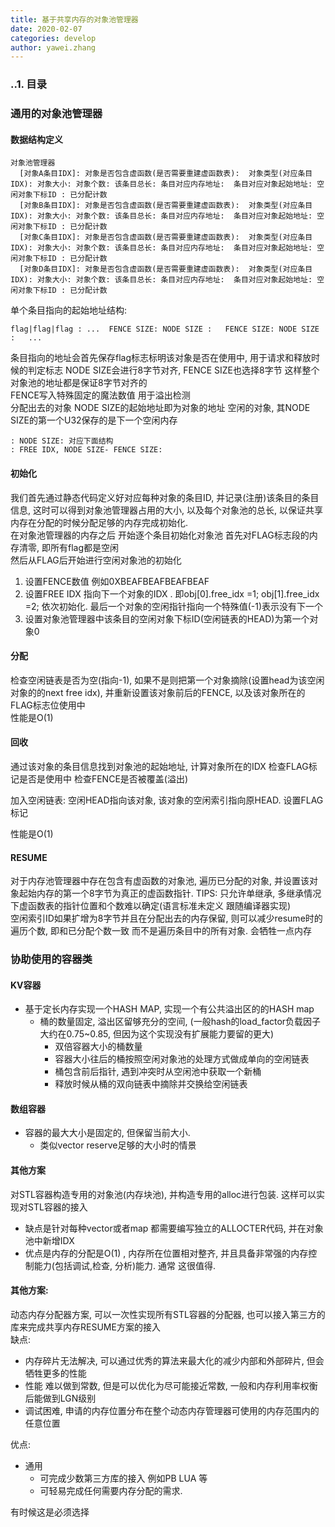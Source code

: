 ```yaml
---
title: 基于共享内存的对象池管理器 
date: 2020-02-07
categories: develop 
author: yawei.zhang 
---
```


### ..1. 目录  


### 通用的对象池管理器
#### 数据结构定义  
```
对象池管理器
  [对象A条目IDX]: 对象是否包含虚函数(是否需要重建虚函数表):  对象类型(对应条目IDX): 对象大小: 对象个数: 该条目总长: 条目对应内存地址:  条目对应对象起始地址: 空闲对象下标ID : 已分配计数   
  [对象B条目IDX]: 对象是否包含虚函数(是否需要重建虚函数表):  对象类型(对应条目IDX): 对象大小: 对象个数: 该条目总长: 条目对应内存地址:  条目对应对象起始地址: 空闲对象下标ID : 已分配计数   
  [对象C条目IDX]: 对象是否包含虚函数(是否需要重建虚函数表):  对象类型(对应条目IDX): 对象大小: 对象个数: 该条目总长: 条目对应内存地址:  条目对应对象起始地址: 空闲对象下标ID : 已分配计数   
  [对象D条目IDX]: 对象是否包含虚函数(是否需要重建虚函数表):  对象类型(对应条目IDX): 对象大小: 对象个数: 该条目总长: 条目对应内存地址:  条目对应对象起始地址: 空闲对象下标ID : 已分配计数   
```

单个条目指向的起始地址结构:
```
flag|flag|flag : ...  FENCE SIZE: NODE SIZE :   FENCE SIZE: NODE SIZE :   ...  
```
条目指向的地址会首先保存flag标志标明该对象是否在使用中, 用于请求和释放时候的判定标志
NODE SIZE会进行8字节对齐, FENCE SIZE也选择8字节 这样整个对象池的地址都是保证8字节对齐的   
FENCE写入特殊固定的魔法数值 用于溢出检测   
分配出去的对象 NODE SIZE的起始地址即为对象的地址
空闲的对象, 其NODE SIZE的第一个U32保存的是下一个空闲内存 
```
: NODE SIZE: 对应下面结构
: FREE IDX, NODE SIZE- FENCE SIZE: 
```

#### 初始化
我们首先通过静态代码定义好对应每种对象的条目ID, 并记录(注册)该条目的条目信息,  这时可以得到对象池管理器占用的大小, 以及每个对象池的总长, 以保证共享内存在分配的时候分配足够的内存完成初始化.   
在对象池管理器的内存之后 开始逐个条目初始化对象池
首先对FLAG标志段的内存清零, 即所有flag都是空闲  
然后从FLAG后开始进行空闲对象池的初始化 
1. 设置FENCE数值 例如0XBEAFBEAFBEAFBEAF  
2. 设置FREE IDX 指向下一个对象的IDX . 即obj[0].free_idx =1;  obj[1].free_idx =2; 依次初始化.  最后一个对象的空闲指针指向一个特殊值(-1)表示没有下一个  
3. 设置对象池管理器中该条目的空闲对象下标ID(空闲链表的HEAD)为第一个对象0  

#### 分配   
检查空闲链表是否为空(指向-1), 如果不是则把第一个对象摘除(设置head为该空闲对象的的next free idx), 并重新设置该对象前后的FENCE, 以及该对象所在的FLAG标志位使用中   
性能是O(1) 

#### 回收  
通过该对象的条目信息找到对象池的起始地址, 计算对象所在的IDX
检查FLAG标记是否是使用中
检查FENCE是否被覆盖(溢出)

加入空闲链表: 空闲HEAD指向该对象, 该对象的空闲索引指向原HEAD.
设置FLAG标记  

性能是O(1)

#### RESUME  
对于内存池管理器中存在包含有虚函数的对象池, 遍历已分配的对象, 并设置该对象起始内存的第一个8字节为真正的虚函数指针.
TIPS:
  只允许单继承, 多继承情况下虚函数表的指针位置和个数难以确定(语言标准未定义 跟随编译器实现)  
  空闲索引ID如果扩增为8字节并且在分配出去的内存保留, 则可以减少resume时的遍历个数,  即和已分配个数一致 而不是遍历条目中的所有对象.  会牺牲一点内存   

### 协助使用的容器类

#### KV容器   
* 基于定长内存实现一个HASH MAP,  实现一个有公共溢出区的的HASH map
  * 桶的数量固定, 溢出区留够充分的空间,  (一般hash的load_factor负载因子大约在0.75~0.85, 但因为这个实现没有扩展能力要留的更大)   
    * 双倍容器大小的桶数量
    * 容器大小往后的桶按照空闲对象池的处理方式做成单向的空闲链表  
    * 桶包含前后指针, 遇到冲突时从空闲池中获取一个新桶
    * 释放时候从桶的双向链表中摘除并交换给空闲链表
#### 数组容器
* 容器的最大大小是固定的, 但保留当前大小.  
  * 类似vector reserve足够的大小时的情景   

#### 其他方案  
对STL容器构造专用的对象池(内存块池), 并构造专用的alloc进行包装. 
这样可以实现对STL容器的接入   
* 缺点是针对每种vector或者map 都需要编写独立的ALLOCTER代码, 并在对象池中新增IDX   
* 优点是内存的分配是O(1) ,  内存所在位置相对整齐, 并且具备非常强的内存控制能力(包括调试,检查, 分析)能力. 
通常 这很值得.

#### 其他方案:   
动态内存分配器方案, 可以一次性实现所有STL容器的分配器, 也可以接入第三方的库来完成共享内存RESUME方案的接入  
缺点: 
* 内存碎片无法解决, 可以通过优秀的算法来最大化的减少内部和外部碎片, 但会牺牲更多的性能  
* 性能 难以做到常数, 但是可以优化为尽可能接近常数,  一般和内存利用率权衡后能做到LGN级别   
* 调试困难, 申请的内存位置分布在整个动态内存管理器可使用的内存范围内的任意位置   

优点: 
* 通用
  * 可完成少数第三方库的接入 例如PB LUA 等  
  * 可轻易完成任何需要内存分配的需求.   

有时候这是必须选择  

